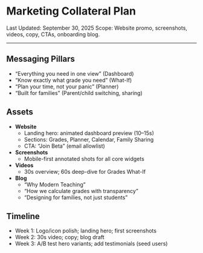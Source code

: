 # Marketing Collateral Plan

Last Updated: September 30, 2025
Scope: Website promo, screenshots, videos, copy, CTAs, onboarding blog.

---

## Messaging Pillars

- “Everything you need in one view” (Dashboard)
- “Know exactly what grade you need” (What-If)
- “Plan your time, not your panic” (Planner)
- “Built for families” (Parent/child switching, sharing)

## Assets

- **Website**
  - Landing hero: animated dashboard preview (10–15s)
  - Sections: Grades, Planner, Calendar, Family Sharing
  - CTA: “Join Beta” (email allowlist)
- **Screenshots**
  - Mobile-first annotated shots for all core widgets
- **Videos**
  - 30s overview; 60s deep-dive for Grades What-If
- **Blog**
  - “Why Modern Teaching”
  - “How we calculate grades with transparency”
  - “Designing for families, not just students”

## Timeline

- Week 1: Logo/icon polish; landing hero; first screenshots
- Week 2: 30s video; copy; blog draft
- Week 3: A/B test hero variants; add testimonials (seed users)
